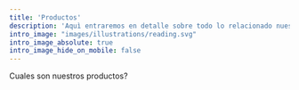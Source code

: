 ```yaml
---
title: 'Productos'
description: 'Aquì entraremos en detalle sobre todo lo relacionado nuestros productos'
intro_image: "images/illustrations/reading.svg"
intro_image_absolute: true
intro_image_hide_on_mobile: false
---
```


Cuales son nuestros productos?
